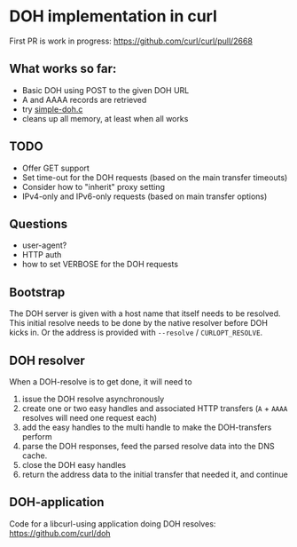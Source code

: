 # DOH implementation in curl

First PR is work in progress: https://github.com/curl/curl/pull/2668

## What works so far:

- Basic DOH using POST to the given DOH URL
- A and AAAA records are retrieved
- try [simple-doh.c](https://gist.github.com/bagder/93092c51fdd5c49a967cc1e641a9f369)
- cleans up all memory, at least when all works

## TODO

- Offer GET support
- Set time-out for the DOH requests (based on the main transfer timeouts)
- Consider how to "inherit" proxy setting
- IPv4-only and IPv6-only requests (based on main transfer options)

## Questions

- user-agent?
- HTTP auth
- how to set VERBOSE for the DOH requests

## Bootstrap

The DOH server is given with a host name that itself needs to be resolved. This initial resolve needs to be done by the native resolver before DOH kicks in. Or the address is provided with `--resolve` / `CURLOPT_RESOLVE`.

## DOH resolver

When a DOH-resolve is to get done, it will need to
1. issue the DOH resolve asynchronously
2. create one or two easy handles and associated HTTP transfers (`A` + `AAAA` resolves will need one request each)
3. add the easy handles to the multi handle to make the DOH-transfers perform
4. parse the DOH responses, feed the parsed resolve data into the DNS cache.
5. close the DOH easy handles
6. return the address data to the initial transfer that needed it, and continue 

## DOH-application

Code for a libcurl-using application doing DOH resolves: https://github.com/curl/doh